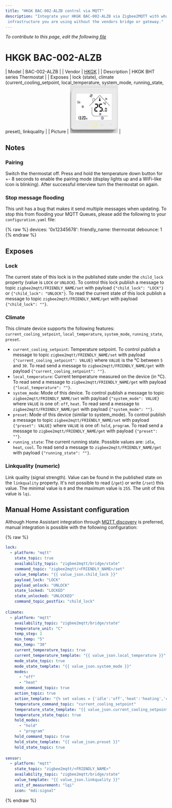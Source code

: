```yaml
---
title: "HKGK BAC-002-ALZB control via MQTT"
description: "Integrate your HKGK BAC-002-ALZB via Zigbee2MQTT with whatever smart home
 infrastructure you are using without the vendors bridge or gateway."
---
```


*To contribute to this page, edit the following
[file](https://github.com/Koenkk/zigbee2mqtt.io/blob/master/docs/devices/BAC-002-ALZB.md)*

# HKGK BAC-002-ALZB

| Model | BAC-002-ALZB  |
| Vendor  | [HKGK](https://www.aliexpress.com/item/1005001441524917.html?spm=a2g0s.9042311.0.0.27424c4dshq3Ag)  |
| Description | HKGK BHT series Thermostat |
| Exposes | lock (state), climate (current_cooling_setpoint, local_temperature, system_mode, running_state, preset), linkquality |
| Picture | ![HKGK BAC-002-ALZB](../images/devices/BAC-002-ALZB.jpg) |

## Notes


### Pairing
Switch the thermostat off. Press and hold the temperature down button for +- 8 seconds to enable the pairing mode (display lights up and a WiFi-like icon is blinking). After successful interview turn the thermostat on again.

### Stop message flooding
This unit has a bug that makes it send multiple messages when updating. To stop this from flooding your MQTT Queues, please add the following to your `configuration.yaml` file:

{% raw %}
devices:
  '0x12345678':
    friendly_name: thermostat
    debounce: 1
{% endraw %}



## Exposes

### Lock
The current state of this lock is in the published state under the `child_lock` property (value is `LOCK` or `UNLOCK`).
To control this lock publish a message to topic `zigbee2mqtt/FRIENDLY_NAME/set` with payload `{"child_lock": "LOCK"}` or `{"child_lock": "UNLOCK"}`.
To read the current state of this lock publish a message to topic `zigbee2mqtt/FRIENDLY_NAME/get` with payload `{"child_lock": ""}`.

### Climate
This climate device supports the following features: `current_cooling_setpoint`, `local_temperature`, `system_mode`, `running_state`, `preset`.
- `current_cooling_setpoint`: Temperature setpoint. To control publish a message to topic `zigbee2mqtt/FRIENDLY_NAME/set` with payload `{"current_cooling_setpoint": VALUE}` where `VALUE` is the °C between `5` and `30`. To read send a message to `zigbee2mqtt/FRIENDLY_NAME/get` with payload `{"current_cooling_setpoint": ""}`.
- `local_temperature`: Current temperature measured on the device (in °C). To read send a message to `zigbee2mqtt/FRIENDLY_NAME/get` with payload `{"local_temperature": ""}`.
- `system_mode`: Mode of this device. To control publish a message to topic `zigbee2mqtt/FRIENDLY_NAME/set` with payload `{"system_mode": VALUE}` where `VALUE` is one of: `off`, `heat`. To read send a message to `zigbee2mqtt/FRIENDLY_NAME/get` with payload `{"system_mode": ""}`.
- `preset`: Mode of this device (similar to system_mode). To control publish a message to topic `zigbee2mqtt/FRIENDLY_NAME/set` with payload `{"preset": VALUE}` where `VALUE` is one of: `hold`, `program`. To read send a message to `zigbee2mqtt/FRIENDLY_NAME/get` with payload `{"preset": ""}`.
- `running_state`: The current running state. Possible values are: `idle`, `heat`, `cool`. To read send a message to `zigbee2mqtt/FRIENDLY_NAME/get` with payload `{"running_state": ""}`.

### Linkquality (numeric)
Link quality (signal strength).
Value can be found in the published state on the `linkquality` property.
It's not possible to read (`/get`) or write (`/set`) this value.
The minimal value is `0` and the maximum value is `255`.
The unit of this value is `lqi`.

## Manual Home Assistant configuration
Although Home Assistant integration through [MQTT discovery](../integration/home_assistant) is preferred,
manual integration is possible with the following configuration:


{% raw %}
```yaml
lock:
  - platform: "mqtt"
    state_topic: true
    availability_topic: "zigbee2mqtt/bridge/state"
    command_topic: "zigbee2mqtt/<FRIENDLY_NAME>/set"
    value_template: "{{ value_json.child_lock }}"
    payload_lock: "LOCK"
    payload_unlock: "UNLOCK"
    state_locked: "LOCKED"
    state_unlocked: "UNLOCKED"
    command_topic_postfix: "child_lock"

climate:
  - platform: "mqtt"
    availability_topic: "zigbee2mqtt/bridge/state"
    temperature_unit: "C"
    temp_step: 1
    min_temp: "5"
    max_temp: "30"
    current_temperature_topic: true
    current_temperature_template: "{{ value_json.local_temperature }}"
    mode_state_topic: true
    mode_state_template: "{{ value_json.system_mode }}"
    modes:
      - "off"
      - "heat"
    mode_command_topic: true
    action_topic: true
    action_template: "{% set values = {'idle':'off','heat':'heating','cool':'cooling','fan only':'fan'} %}{{ values[value_json.running_state] }}"
    temperature_command_topic: "current_cooling_setpoint"
    temperature_state_template: "{{ value_json.current_cooling_setpoint }}"
    temperature_state_topic: true
    hold_modes:
      - "hold"
      - "program"
    hold_command_topic: true
    hold_state_template: "{{ value_json.preset }}"
    hold_state_topic: true

sensor:
  - platform: "mqtt"
    state_topic: "zigbee2mqtt/<FRIENDLY_NAME>"
    availability_topic: "zigbee2mqtt/bridge/state"
    value_template: "{{ value_json.linkquality }}"
    unit_of_measurement: "lqi"
    icon: "mdi:signal"
```
{% endraw %}
